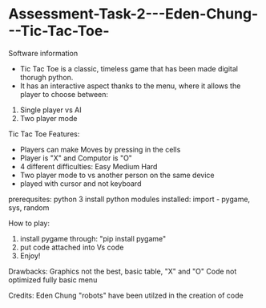 # Assessment-Task-2---Eden-Chung---Tic-Tac-Toe-
Software information 
- Tic Tac Toe is a classic, timeless game that has been made digital thorugh python.
- It has an interactive aspect thanks to the menu, where it allows the player to choose between:
1. Single player vs AI
2. Two player mode

Tic Tac Toe Features:
- Players can make Moves by pressing in the cells
- Player is "X" and Computor is "O"
- 4 different difficulties: Easy Medium Hard
- Two player mode to vs another person on the same device
- played with cursor and not keyboard

prerequsites:
python 3 install 
python modules installed: import - pygame, sys, random

How to play:
1. install pygame through: "pip install pygame"
2. put code attached into Vs code
3. Enjoy!

Drawbacks:
Graphics not the best, basic table, "X" and "O"
Code not optimized fully 
basic menu

Credits:
Eden Chung 
"robots" have been utilzed in the creation of code
